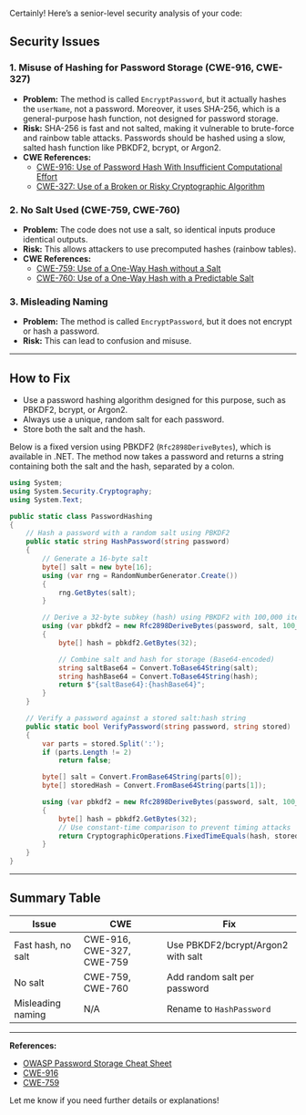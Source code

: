 Certainly! Here’s a senior-level security analysis of your code:

## Security Issues

### 1. Misuse of Hashing for Password Storage (CWE-916, CWE-327)
- **Problem:** The method is called `EncryptPassword`, but it actually hashes the `userName`, not a password. Moreover, it uses SHA-256, which is a general-purpose hash function, not designed for password storage.
- **Risk:** SHA-256 is fast and not salted, making it vulnerable to brute-force and rainbow table attacks. Passwords should be hashed using a slow, salted hash function like PBKDF2, bcrypt, or Argon2.
- **CWE References:**
  - [CWE-916: Use of Password Hash With Insufficient Computational Effort](https://cwe.mitre.org/data/definitions/916.html)
  - [CWE-327: Use of a Broken or Risky Cryptographic Algorithm](https://cwe.mitre.org/data/definitions/327.html)

### 2. No Salt Used (CWE-759, CWE-760)
- **Problem:** The code does not use a salt, so identical inputs produce identical outputs.
- **Risk:** This allows attackers to use precomputed hashes (rainbow tables).
- **CWE References:**
  - [CWE-759: Use of a One-Way Hash without a Salt](https://cwe.mitre.org/data/definitions/759.html)
  - [CWE-760: Use of a One-Way Hash with a Predictable Salt](https://cwe.mitre.org/data/definitions/760.html)

### 3. Misleading Naming
- **Problem:** The method is called `EncryptPassword`, but it does not encrypt or hash a password.
- **Risk:** This can lead to confusion and misuse.

---

## How to Fix

- Use a password hashing algorithm designed for this purpose, such as PBKDF2, bcrypt, or Argon2.
- Always use a unique, random salt for each password.
- Store both the salt and the hash.

Below is a fixed version using PBKDF2 (`Rfc2898DeriveBytes`), which is available in .NET. The method now takes a password and returns a string containing both the salt and the hash, separated by a colon.

```cs
using System;
using System.Security.Cryptography;
using System.Text;

public static class PasswordHashing
{
    // Hash a password with a random salt using PBKDF2
    public static string HashPassword(string password)
    {
        // Generate a 16-byte salt
        byte[] salt = new byte[16];
        using (var rng = RandomNumberGenerator.Create())
        {
            rng.GetBytes(salt);
        }

        // Derive a 32-byte subkey (hash) using PBKDF2 with 100,000 iterations
        using (var pbkdf2 = new Rfc2898DeriveBytes(password, salt, 100_000, HashAlgorithmName.SHA256))
        {
            byte[] hash = pbkdf2.GetBytes(32);

            // Combine salt and hash for storage (Base64-encoded)
            string saltBase64 = Convert.ToBase64String(salt);
            string hashBase64 = Convert.ToBase64String(hash);
            return $"{saltBase64}:{hashBase64}";
        }
    }

    // Verify a password against a stored salt:hash string
    public static bool VerifyPassword(string password, string stored)
    {
        var parts = stored.Split(':');
        if (parts.Length != 2)
            return false;

        byte[] salt = Convert.FromBase64String(parts[0]);
        byte[] storedHash = Convert.FromBase64String(parts[1]);

        using (var pbkdf2 = new Rfc2898DeriveBytes(password, salt, 100_000, HashAlgorithmName.SHA256))
        {
            byte[] hash = pbkdf2.GetBytes(32);
            // Use constant-time comparison to prevent timing attacks
            return CryptographicOperations.FixedTimeEquals(hash, storedHash);
        }
    }
}
```

---

## Summary Table

| Issue | CWE | Fix |
|-------|-----|-----|
| Fast hash, no salt | CWE-916, CWE-327, CWE-759 | Use PBKDF2/bcrypt/Argon2 with salt |
| No salt | CWE-759, CWE-760 | Add random salt per password |
| Misleading naming | N/A | Rename to `HashPassword` |

---

**References:**
- [OWASP Password Storage Cheat Sheet](https://cheatsheetseries.owasp.org/cheatsheets/Password_Storage_Cheat_Sheet.html)
- [CWE-916](https://cwe.mitre.org/data/definitions/916.html)
- [CWE-759](https://cwe.mitre.org/data/definitions/759.html)

Let me know if you need further details or explanations!